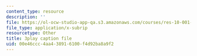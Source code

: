 ```yaml
---
content_type: resource
description: ''
file: https://ol-ocw-studio-app-qa.s3.amazonaws.com/courses/res-10-001-making-science-and-engineering-pictures-a-practical-guide-to-presenting-your-work-spring-2016/00e46ccc4aa438916100f4d92ba8a9f2_AJdBJFlkvpg.srt
file_type: application/x-subrip
resourcetype: Other
title: 3play caption file
uid: 00e46ccc-4aa4-3891-6100-f4d92ba8a9f2
---
```

